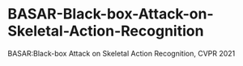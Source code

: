 # BASAR-Black-box-Attack-on-Skeletal-Action-Recognition
BASAR:Black-box Attack on Skeletal Action Recognition, CVPR 2021
